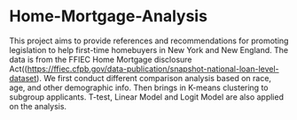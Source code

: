 # Home-Mortgage-Analysis
This project aims to provide references and recommendations for promoting legislation to help first-time homebuyers in New York and New England. The data is from the FFIEC Home Mortgage disclosure Act((https://ffiec.cfpb.gov/data-publication/snapshot-national-loan-level-dataset). We first conduct different comparison analysis based on race, age, and other demographic info. Then brings in K-means clustering to subgroup applicants. T-test, Linear Model and Logit Model are also applied on the analysis. 